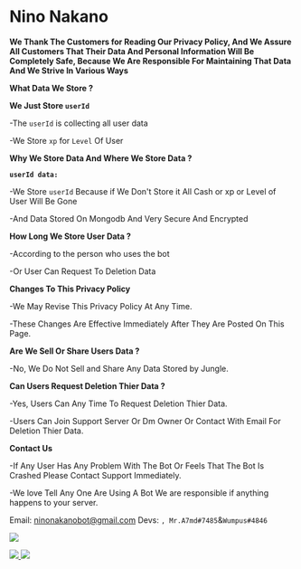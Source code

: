# Nino Nakano

**We Thank The Customers for Reading Our Privacy Policy, And We Assure All Customers That Their Data And Personal Information Will Be Completely Safe, Because We Are Responsible For Maintaining That Data And We Strive In Various Ways**

**__What Data We Store ?__**
 
**We Just Store ``userId``**

-The ``userId`` is collecting all user data

-We Store ``xp`` for ``Level`` Of User 

**__Why We Store Data And Where We Store Data ?__**

**``userId data:``**

-We Store ``userId`` Because if We Don't Store it All Cash or xp or Level of User Will Be Gone 

-And Data Stored On Mongodb And Very Secure And Encrypted

**__How Long We Store User Data ?__**

-According to the person who uses the bot

-Or User Can Request To Deletion Data

**Changes To This Privacy Policy**

-We May Revise This Privacy Policy At Any Time.

-These Changes Are Effective Immediately After They Are Posted On This Page.

**Are We Sell Or Share Users Data ?**

-No, We Do Not Sell and Share Any Data Stored by Jungle.

**Can Users Request Deletion Thier Data ?**

-Yes, Users Can Any Time To Request Deletion Thier Data.

-Users Can Join Support Server Or Dm Owner Or Contact With Email For Deletion Thier Data.

**Contact Us**

-If Any User Has Any Problem With The Bot Or Feels That The Bot Is Crashed Please Contact Support Immediately.

-We love Tell Any One Are Using A Bot We are responsible if anything happens to your server.

Email: ninonakanobot@gmail.com
Devs: ``, Mr.A7md#7485``&``Wumpus#4846``

<a href="https://discord.gg/4m67scdTEW"><img src="https://discord.com/api/guilds/1046125012911931474/widget.png?style=banner2"></a>

<a href="https://discord.gg/4m67scdTEW" target="_blank"> <img src="https://img.shields.io/badge/Discord-7289DA?style=for-the-badge&logo=discord&logoColor=white" /> </a>  <a href="mailto: ninonakanobot@gmail.com"> <img src="https://img.shields.io/badge/Gmail-145bcd?style=for-the-badge&logo=Gmail&logoColor=white" /> </a>

